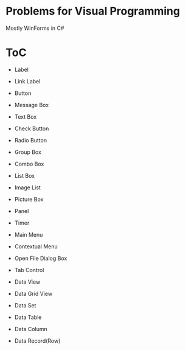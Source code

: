 # Problems for Visual Programming

Mostly WinForms in C#

# ToC

- Label

- Link Label

- Button

- Message Box

- Text Box

- Check Button

- Radio Button

- Group Box

- Combo Box

- List Box

- Image List

- Picture Box

- Panel

- Timer

- Main Menu

- Contextual Menu

- Open File Dialog Box

- Tab Control

- Data View

- Data Grid View

- Data Set

- Data Table

- Data Column

- Data Record(Row)
